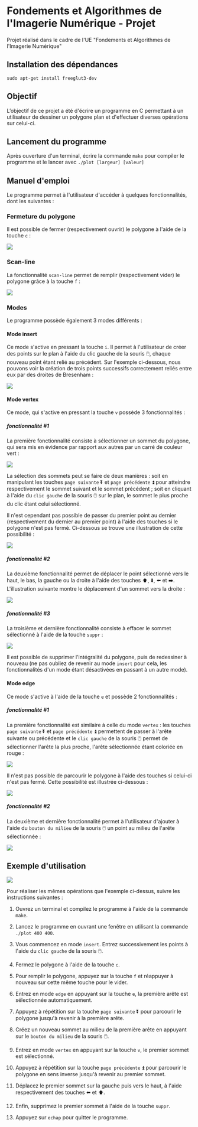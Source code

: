 # Fondements et Algorithmes de l'Imagerie Numérique - Projet
Projet réalisé dans le cadre de l'UE "Fondements et Algorithmes de l'Imagerie Numérique"

## Installation des dépendances

    sudo apt-get install freeglut3-dev

## Objectif

L’objectif de ce projet a été d'écrire un programme en C permettant à un utilisateur de dessiner un polygone plan et d'effectuer diverses opérations sur celui-ci.

## Lancement du programme

Après ouverture d'un terminal, écrire la commande `make` pour compiler le programme et le lancer avec `./plot [largeur] [valeur]`

## Manuel d'emploi

Le programme permet à l'utilisateur d'accéder à quelques fonctionnalités, dont les suivantes :

### Fermeture du polygone

Il est possible de fermer (respectivement ouvrir) le polygone à l'aide de la touche `c` :

![](illustrations/close.gif)

### Scan-line

La fonctionnalité `scan-line` permet de remplir (respectivement vider) le polygone grâce à la touche `f` :

![](illustrations/scanline.gif)

### Modes

Le programme possède également 3 modes différents :

#### Mode insert

Ce mode s'active en pressant la touche `i`. Il permet à l'utilisateur de créer des points sur le plan à l'aide du clic gauche de la souris :computer_mouse:, chaque nouveau point étant relié au précédent. Sur l'exemple ci-dessous, nous pouvons voir la création de trois points successifs correctement reliés entre eux par des droites de Bresenham :

![](illustrations/insert.gif)

#### Mode vertex

Ce mode, qui s'active en pressant la touche `v` possède 3 fonctionnalités :

##### fonctionnalité #1

La première fonctionnalité consiste à sélectionner un sommet du polygone, qui sera mis en évidence par rapport aux autres par un carré de couleur vert :

![](illustrations/vertex.gif)

La sélection des sommets peut se faire de deux manières : soit en manipulant les touches `page suivante` :arrow_double_down: et `page précédente` :arrow_double_up: pour atteindre respectivement le sommet suivant et le sommet précédent ; soit en cliquant à l'aide du `clic gauche` de la souris :computer_mouse: sur le plan, le sommet le plus proche du clic étant celui sélectionné.

Il n'est cependant pas possible de passer du premier point au dernier (respectivement du dernier au premier point) à l'aide des touches si le polygone n'est pas fermé. Ci-dessous se trouve une illustration de cette possibilité :

![](illustrations/vertex_close.gif)

##### fonctionnalité #2

La deuxième fonctionnalité permet de déplacer le point sélectionné vers le haut, le bas, la gauche ou la droite à l'aide des touches :arrow_up:, :arrow_down:, :arrow_left: et :arrow_right:. L'illustration suivante montre le déplacement d'un sommet vers la droite :

![](illustrations/move.gif)

##### fonctionnalité #3

La troisième et dernière fonctionnalité consiste à effacer le sommet sélectionné à l'aide de la touche `suppr` :

![](illustrations/suppr.gif)

Il est possible de supprimer l'intégralité du polygone, puis de redessiner à nouveau (ne pas oubliez de revenir au mode `insert` pour cela, les fonctionnalités d'un mode étant désactivées en passant à un autre mode).

#### Mode edge

Ce mode s'active à l'aide de la touche `e` et possède 2 fonctionnalités :

##### fonctionnalité #1

La première fonctionnalité est similaire à celle du mode `vertex` : les touches `page suivante` :arrow_double_down: et `page précédente` :arrow_double_up: permettent de passer à l'arête suivante ou précédente et le `clic gauche` de la souris :computer_mouse: permet de sélectionner l'arête la plus proche, l'arête sélectionnée étant coloriée en rouge :

![](illustrations/edge.gif)

Il n'est pas possible de parcourir le polygone à l'aide des touches si celui-ci n'est pas fermé. Cette possibilité est illustrée ci-dessous :

![](illustrations/edge_close.gif)

##### fonctionnalité #2

La deuxième et dernière fonctionnalité permet à l'utilisateur d'ajouter à l'aide du `bouton du milieu` de la souris :computer_mouse: un point au milieu de l'arête sélectionnée :

![](illustrations/add.gif)

## Exemple d'utilisation

![](illustrations/test.gif)

Pour réaliser les mêmes opérations que l'exemple ci-dessus, suivre les instructions suivantes :

1.  Ouvrez un terminal et compilez le programme à l'aide de la commande `make`.

2.  Lancez le programme en ouvrant une fenêtre en utilisant la commande `./plot 400 400`.

3.  Vous commencez en mode `insert`. Entrez successivement les points à l'aide du `clic gauche` de la souris :computer_mouse:.

4.  Fermez le polygone à l'aide de la touche `c`.

5.  Pour remplir le polygone, appuyez sur la touche `f` et réappuyer à nouveau sur cette même touche pour le vider.

6.  Entrez en mode `edge` en appuyant sur la touche `e`, la première arête est sélectionnée automatiquement.

7.  Appuyez à répétition sur la touche `page suivante` :arrow_double_down: pour parcourir le polygone jusqu'à revenir à la première arête.

8.  Créez un nouveau sommet au milieu de la première arête en appuyant sur le `bouton du milieu` de la souris :computer_mouse:.

9.  Entrez en mode `vertex` en appuyant sur la touche `v`, le premier sommet est sélectionné.

10. Appuyez à répétition sur la touche `page précédente` :arrow_double_up: pour parcourir le polygone en sens inverse jusqu'à revenir au premier sommet.

11. Déplacez le premier sommet sur la gauche puis vers le haut, à l'aide respectivement des touches :arrow_left: et :arrow_up:.

12. Enfin, supprimez le premier sommet à l'aide de la touche `suppr`.

13. Appuyez sur `echap` pour quitter le programme.
